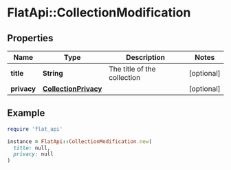 # FlatApi::CollectionModification

## Properties

| Name | Type | Description | Notes |
| ---- | ---- | ----------- | ----- |
| **title** | **String** | The title of the collection | [optional] |
| **privacy** | [**CollectionPrivacy**](CollectionPrivacy.md) |  | [optional] |

## Example

```ruby
require 'flat_api'

instance = FlatApi::CollectionModification.new(
  title: null,
  privacy: null
)
```

